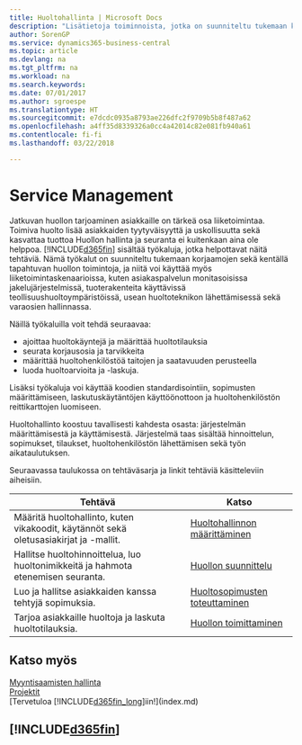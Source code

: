 ```yaml
---
title: Huoltohallinta | Microsoft Docs
description: "Lisätietoja toiminnoista, jotka on suunniteltu tukemaan korjaamossa ja kentällä tapahtuvia huoltotoimintoja."
author: SorenGP
ms.service: dynamics365-business-central
ms.topic: article
ms.devlang: na
ms.tgt_pltfrm: na
ms.workload: na
ms.search.keywords: 
ms.date: 07/01/2017
ms.author: sgroespe
ms.translationtype: HT
ms.sourcegitcommit: e7dcdc0935a8793ae226dfc2f9709b5b8f487a62
ms.openlocfilehash: a4ff35d8339326a0cc4a42014c82e081fb940a61
ms.contentlocale: fi-fi
ms.lasthandoff: 03/22/2018

---
```

# <a name="service-management"></a>Service Management
Jatkuvan huollon tarjoaminen asiakkaille on tärkeä osa liiketoimintaa. Toimiva huolto lisää asiakkaiden tyytyväisyyttä ja uskollisuutta sekä kasvattaa tuottoa Huollon hallinta ja seuranta ei kuitenkaan aina ole helppoa. [!INCLUDE[d365fin](includes/d365fin_md.md)] sisältää työkaluja, jotka helpottavat näitä tehtäviä. Nämä työkalut on suunniteltu tukemaan korjaamojen sekä kentällä tapahtuvan huollon toimintoja, ja niitä voi käyttää myös liiketoimintaskenaarioissa, kuten asiakaspalvelun monitasoisissa jakelujärjestelmissä, tuoterakenteita käyttävissä teollisuushuoltoympäristöissä, usean huoltoteknikon lähettämisessä sekä varaosien hallinnassa.  

 Näillä työkaluilla voit tehdä seuraavaa:  

* ajoittaa huoltokäyntejä ja määrittää huoltotilauksia  
* seurata korjausosia ja tarvikkeita  
* määrittää huoltohenkilöstöä taitojen ja saatavuuden perusteella  
* luoda huoltoarvioita ja -laskuja.  

Lisäksi työkaluja voi käyttää koodien standardisointiin, sopimusten määrittämiseen, laskutuskäytäntöjen käyttöönottoon ja huoltohenkilöstön reittikarttojen luomiseen.  

Huoltohallinto koostuu tavallisesti kahdesta osasta: järjestelmän määrittämisestä ja käyttämisestä. Järjestelmä taas sisältää hinnoittelun, sopimukset, tilaukset, huoltohenkilöstön lähettämisen sekä työn aikataulutuksen.  

Seuraavassa taulukossa on tehtäväsarja ja linkit tehtäviä käsitteleviin aiheisiin.   

|**Tehtävä**|**Katso**|  
|------------|-------------|  
|Määritä huoltohallinto, kuten vikakoodit, käytännöt sekä oletusasiakirjat ja -mallit.|[Huoltohallinnon määrittäminen](service-setup-service.md)|  
|Hallitse huoltohinnoittelua, luo huoltonimikkeitä ja hahmota etenemisen seuranta.|[Huollon suunnittelu](service-plan-service.md)|  
|Luo ja hallitse asiakkaiden kanssa tehtyjä sopimuksia.|[Huoltosopimusten toteuttaminen](service-fulfill-service-contracts.md)|  
|Tarjoa asiakkaille huoltoja ja laskuta huoltotilauksia.|[Huollon toimittaminen](service-deliver-service.md)|  

## <a name="see-also"></a>Katso myös  
[Myyntisaamisten hallinta](receivables-manage-receivables.md)   
[Projektit](projects-how-create-jobs.md)   
[Tervetuloa [!INCLUDE[d365fin_long](includes/d365fin_long_md.md)]iin!](index.md)

## [!INCLUDE[d365fin](includes/free_trial_md.md)]  
 

